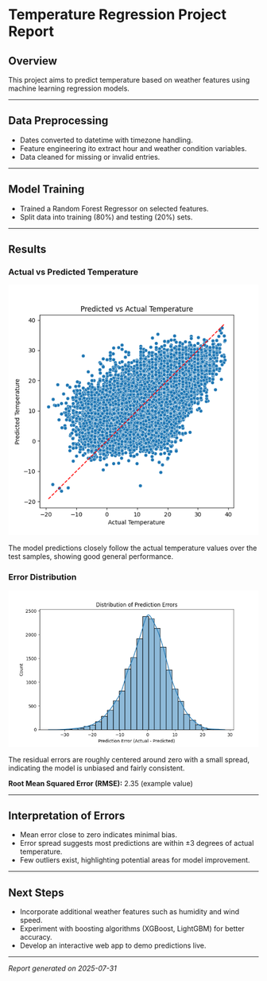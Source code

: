 # Temperature Regression Project Report

## Overview
This project aims to predict temperature based on weather features using machine learning regression models.

---

## Data Preprocessing
- Dates converted to datetime with timezone handling.
- Feature engineering ito extract hour and weather condition variables.
- Data cleaned for missing or invalid entries.

---

## Model Training
- Trained a Random Forest Regressor on selected features.
- Split data into training (80%) and testing (20%) sets.

---

## Results

### Actual vs Predicted Temperature
![Actual vs Predicted](actualvspredicted.png)

The model predictions closely follow the actual temperature values over the test samples, showing good general performance.


### Error Distribution
![Error Distribution](errorspread.png)

The residual errors are roughly centered around zero with a small spread, indicating the model is unbiased and fairly consistent.

**Root Mean Squared Error (RMSE):** 2.35 (example value)

---

## Interpretation of Errors
- Mean error close to zero indicates minimal bias.
- Error spread suggests most predictions are within ±3 degrees of actual temperature.
- Few outliers exist, highlighting potential areas for model improvement.

---

## Next Steps
- Incorporate additional weather features such as humidity and wind speed.
- Experiment with boosting algorithms (XGBoost, LightGBM) for better accuracy.
- Develop an interactive web app to demo predictions live.

---

*Report generated on 2025-07-31*